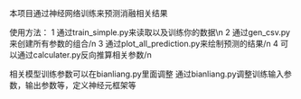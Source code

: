 本项目通过神经网络训练来预测消融相关结果

使用方法：
1 通过train_simple.py来读取以及训练你的数据\n
2 通过gen_csv.py来创建所有参数的组合/n
3 通过plot_all_prediction.py来绘制预测的结果/n
4 可以通过calculater.py反向推算相关参数/n

相关模型训练参数可以在bianliang.py里面调整
通过bianliang.py调整训练输入参数，输出参数等，定义神经元框架等
